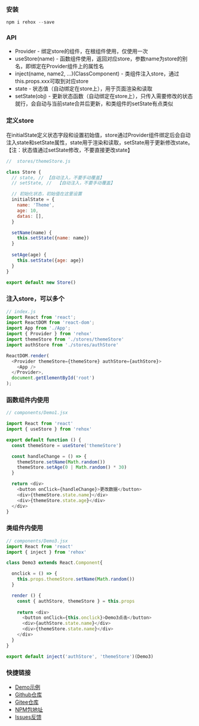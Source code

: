 ### 安装
``` js
npm i rehox --save
```


### API

* Provider - 绑定store的组件，在根组件使用，仅使用一次
* useStore(name) - 函数组件使用，返回对应store，参数name为store的别名，即绑定在Provider组件上的属性名
* inject(name, name2, ...)(ClassComponent) - 类组件注入store，通过this.props.xxx可取到对应store
* state - 状态值（自动绑定在store上），用于页面渲染和读取
* setState(obj) - 更新状态函数（自动绑定在store上），只传入需要修改的状态就行，会自动与当前state合并后更新，和类组件的setState有点类似


### 定义store
在initialState定义状态字段和设置初始值，store通过Provider组件绑定后会自动注入state和setState属性，state用于渲染和读取，setState用于更新修改state。【注：状态值通过setState修改，不要直接更改state】
``` js
//  stores/themeStore.js

class Store {
  // state, // 【自动注入，不要手动覆盖】
  // setState, //  【自动注入，不要手动覆盖】

  // 初始化状态，初始值在这里设置
  initialState = {
    name: 'Theme',
    age: 10,
    datas: [],
  }

  setName(name) {
    this.setState({name: name})
  }
  
  setAge(age) {
    this.setState({age: age})
  }
}

export default new Store()
```


### 注入store，可以多个
``` js
// index.js
import React from 'react';
import ReactDOM from 'react-dom';
import App from './App';
import { Provider } from 'rehox'
import themeStore from './stores/themeStore'
import authStore from './stores/authStore'

ReactDOM.render(
  <Provider themeStore={themeStore} authStore={authStore}>
    <App />
  </Provider>,
  document.getElementById('root')
);
```


### 函数组件内使用
``` js
// components/Demo1.jsx

import React from 'react'
import { useStore } from 'rehox'

export default function () {
  const themeStore = useStore('themeStore')

  const handleChange = () => {
    themeStore.setName(Math.random())
    themeStore.setAge(0 | Math.random() * 30)
  }

  return <div>
    <button onClick={handleChange}>更改数据</button>
    <div>{themeStore.state.name}</div>
    <div>{themeStore.state.age}</div>
  </div>
}
```


### 类组件内使用
``` js
// components/Demo3.jsx
import React from 'react'
import { inject } from 'rehox'

class Demo3 extends React.Component{

  onclick = () => {
    this.props.themeStore.setName(Math.random())
  }

  render () {
    const { authStore, themeStore } = this.props
    
    return <div>
      <button onClick={this.onclick}>Demo3点击</button>
      <div>{authStore.state.name}</div>
      <div>{themeStore.state.name}</div>
    </div>
  }
}

export default inject('authStore', 'themeStore')(Demo3)
```


### 快捷链接

- [Demo示例](https://github.com/linjc/rehox/tree/master/demo)
- [Github仓库](https://github.com/linjc/rehox)
- [Gitee仓库](https://gitee.com/l2j2c3/rehox)
- [NPM包地址](https://www.npmjs.com/package/rehox)
- [Issues反馈](https://github.com/linjc/rehox/issues)
